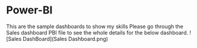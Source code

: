 # Power-BI
This are the sample dashboards to show my skills
Please go through the Sales dashboard PBI file to see the whole details for the below dashboard.
![Sales DashBoard](Sales Dashboard.png)
